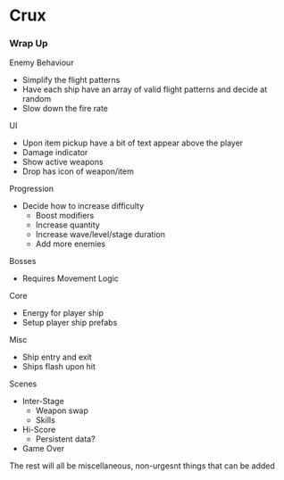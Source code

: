 # Crux

### Wrap Up

Enemy Behaviour
  - Simplify the flight patterns
  - Have each ship have an array of valid flight patterns and decide at random
  - Slow down the fire rate

UI
  - Upon item pickup have a bit of text appear above the player
  - Damage indicator
  - Show active weapons
  - Drop has icon of weapon/item

Progression
  - Decide how to increase difficulty
    - Boost modifiers
    - Increase quantity
    - Increase wave/level/stage duration
    - Add more enemies

Bosses
  - Requires Movement Logic

Core
  - Energy for player ship
  - Setup player ship prefabs

Misc
  - Ship entry and exit
  - Ships flash upon hit

Scenes
  - Inter-Stage
    - Weapon swap
    - Skills
  - Hi-Score
    - Persistent data?
  - Game Over

The rest will all be miscellaneous, non-urgesnt things that can be added